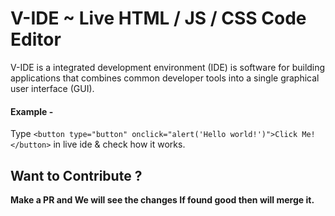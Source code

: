 # V-IDE  ~ Live HTML / JS / CSS Code Editor
V-IDE is a integrated development environment (IDE) is software for building applications that combines common developer tools into a single graphical user interface (GUI).  


#### Example -

Type 
`<button type="button" onclick="alert('Hello world!')">Click Me!</button>`
in live ide & check how it works.

## Want to Contribute ?

**Make a PR and We will see the changes If found good then will merge it.**
